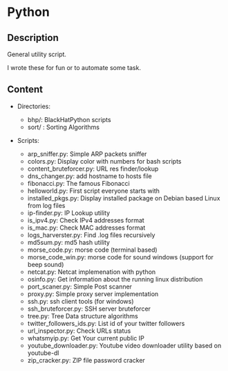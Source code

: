 # Python

## Description
General utility script.

I wrote these for fun or to automate some task.

## Content

* Directories:

  * bhp/: BlackHatPython scripts
  * sort/ : Sorting Algorithms


* Scripts:

  * arp_sniffer.py: Simple ARP packets sniffer
  * colors.py: Display color with numbers for bash scripts
  * content_bruteforcer.py: URL res finder/lookup
  * dns_changer.py: add hostname to hosts file
  * fibonacci.py: The famous Fibonacci
  * helloworld.py: First script everyone starts with
  * installed_pkgs.py: Display installed package on Debian based Linux from log files
  * ip-finder.py: IP Lookup utility
  * is_ipv4.py: Check IPv4 addresses format
  * is_mac.py: Check MAC addresses format
  * logs_harverster.py: Find .log files recursively
  * md5sum.py: md5 hash utility
  * morse_code.py: morse code (terminal based)
  * morse_code_win.py: morse code for sound windows (support for beep sound)
  * netcat.py: Netcat implemenation with python
  * osinfo.py: Get information about the running linux distribution
  * port_scaner.py: Simple Post scanner
  * proxy.py: Simple proxy server implementation
  * ssh.py: ssh client tools (for windows)
  * ssh_bruteforcer.py: SSH server bruteforcer
  * tree.py: Tree Data structure algorithms
  * twitter_followers_ids.py: List id of your twitter followers
  * url_inspector.py: Check URLs status
  * whatsmyip.py: Get Your current public IP
  * youtube_downloader.py: Youtube video downloader utility based on youtube-dl
  * zip_cracker.py: ZIP file password cracker
